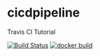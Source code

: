 # cicdpipeline
Travis CI Tutorial

[![Build Status](https://travis-ci.com/vbhvrn16vaib/cicdpipeline.svg)](https://travis-ci.com/vbhvrn16vaib/cicdpipeline)
[![docker build](https://img.shields.io/docker/cloud/build/vbhvrn/cicdpipeline)](https://cloud.docker.com/u/vbhvrn/repository/docker/vbhvrn/cicdpipeline)
